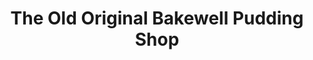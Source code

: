 ---
title: "The Old Original Bakewell Pudding Shop"
url: /bakewell/the-old-original-bakewell-pudding-shop/
shop: Bäckerei
---